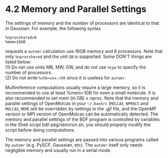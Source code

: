 # 4.2 Memory and Parallel Settings
The settings of memory and the number of processors are identical to that in Gaussian. For example, the following syntax

```
%nprocshared=8
%mem=16GB
```

requests a `automr` calculation use 16GB memory and 8 processors. Note that only `%nprocshared` and the unit `GB` is supported. Some DON'T things are listed below:  
(1) Do not use units MB, MW, GW, and do not use `%cpu` to specify the number of processors.  
(2) Do not write `%chk=xxx.chk` since it is useless for `automr`.

Multireference computations usually require a large memory, so it is recommended to use at least %mem=1GB for even a small molecule. It is also recommended to set mem (in GB) ≥ nproc. Note that the memory and parallel settings of OpenMolcas in your `~/.bashrc` (`MOLCAS_NPROCS` and `MOLCAS_MEM`) will be overridden by settings in the .gjf file, and the OpenMP version or MPI version of OpenMolcas can be automatically detected. The memory and parallel settings of the BDF program is controlled by variables in the Shell script bdf-pkg/sbin/run.sh, you should properly modify the script before doing computations.

The memory and parallel settings are passed into various programs called by `automr` (e.g. PySCF, Gaussian, etc). The `automr` itself only needs negligible memory and usually run in a serial mode.
